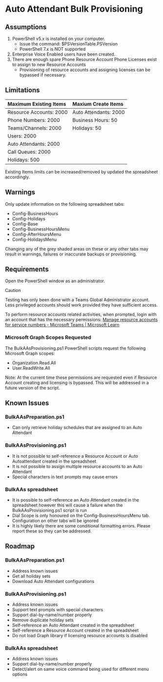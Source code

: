 # Auto Attendant Bulk Provisioning


## Assumptions

1.	PowerShell v5.x is installed on your computer.
    - Issue the command: $PSVersionTable.PSVersion
    - PowerShell 7.x is NOT supported
1.	Enterprise Voice Enabled users have been created.
1.	There are enough spare Phone Resource Account Phone Licenses exist to assign to new Resource Accounts 
    - Provisioning of resource accounts and assigning licenses can be bypassed if necessary.	

## Limitations

| Maximum Existing Items      | Maxium Create Items   |
|:----------------------------|:----------------------|
| Resource Accounts: 2000     | Auto Attendants: 2000 |
| Phone Numbers: 2000         | Business Hours: 50    |
| Teams/Channels: 2000        | Holidays: 50          |
| Users: 2000                 |                       |
| Auto Attendants: 2000       |                       |
| Call Queues: 2000           |                       |
| Holidays: 500               |                       |

Existing Items limits can be increased/removed by updated the spreadsheet accordingly.

## Warnings

Only update information on the following spreadsheet tabs:
  - Config-BusinessHours
  - Config-Holidays
  - Config-Base
  - Config-BusinessHoursMenu
  - Config-AfterHoursMenu
  - Config-HolidaysMenu

Changing any of the grey shaded areas on these or any other tabs may result in warnings, failures or inaccurate backups or provisioning.

## Requirements

Open the PowerShell window as an administrator.

>[!CAUTION]
>Testing has only been done with a Teams Global Administrator account.  Less privileged accounts should work provided they have sufficient access.  

To perform resource accounts related activities, when prompted, login with an account that has the necessary permissions:  [Manage resource accounts for service numbers - Microsoft Teams | Microsoft Learn](https://learn.microsoft.com/microsoftteams/manage-resource-accounts#assign-permissions-for-managing-a-resource-account)

### Microsoft Graph Scopes Requested

The BulkAAsProvisioning.ps1 PowerShell scripts request the following Microsoft Graph scopes:
  - Organization.Read.All
  - User.ReadWrite.All

Note: At the current time these permissions are requested even if Resource Account creating and licensing is bypassed. This will be addressed in a future version of the script.

## Known Issues

### BulkAAsPreparation.ps1

- Can only retrieve holiday schedules that are assigned to an Auto Attendant

### BulkAAsProvisioning.ps1

- It is not possible to self-reference a Resource Account or Auto Autoattendant created in the spreadsheet
- It is not possible to assign multiple resource accounts to an Auto Attendant
- Special characters in text prompts may cause errors

### BulkAAs spreadsheet

- It is possible to self-reference an Auto Attendant created in the spreadsheet however this will cause a failure when the BulkAAsProvisioning.ps1 script is run
- Dial Scope is only honoured on the Config-BusinessHoursMenu tab. Configuration on other tabs will be ignored
- It is highly likely there are some conditional formatting errors. Please report these so they can be addressed.

## Roadmap

### BulkAAsPreparation.ps1

- Address known issues
- Get all holiday sets
- Download Auto Attendant configurations

### BulkAAsProvisioning.ps1

- Address known issues
- Support text prompts with special characters
- Support dial-by-name/number properly
- Remove duplicate holiday sets
- Self-reference an Auto Attendant created in the spreadsheet
- Self-reference a Resource Account created in the spreadsheet
- Do not load Graph library if licensing resource accounts is disabled

### BulkAAs spreadsheet

- Address known issues
- Support dial-by-name/number properly
- Detect/alert on same voice command being used for different menu options

